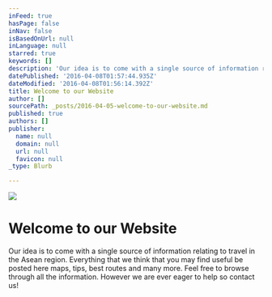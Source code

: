 ```yaml
---
inFeed: true
hasPage: false
inNav: false
isBasedOnUrl: null
inLanguage: null
starred: true
keywords: []
description: 'Our idea is to come with a single source of information relating to travel in the Asean region. Everything that we think that you may find useful be posted here maps, tips, best routes and many more. Feel free to browse through all the information. However we are ever eager to help so contact us!'
datePublished: '2016-04-08T01:57:44.935Z'
dateModified: '2016-04-08T01:56:14.392Z'
title: Welcome to our Website
author: []
sourcePath: _posts/2016-04-05-welcome-to-our-website.md
published: true
authors: []
publisher:
  name: null
  domain: null
  url: null
  favicon: null
_type: Blurb

---
```

![](https://the-grid-user-content.s3-us-west-2.amazonaws.com/d71135ff-2a0b-4cbe-9dc1-dd180cfb88da.jpg)

# Welcome to our Website

Our idea is to come with a single source of information relating to travel in the Asean region. Everything that we think that you may find useful be posted here maps, tips, best routes and many more. Feel free to browse through all the information. However we are ever eager to help so contact us!